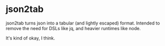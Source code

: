 # json2tab
json2tab turns json into a tabular (and lightly escaped) format. Intended to remove the need for DSLs like jq, and heavier runtimes like node.

It's kind of okay, I think.
